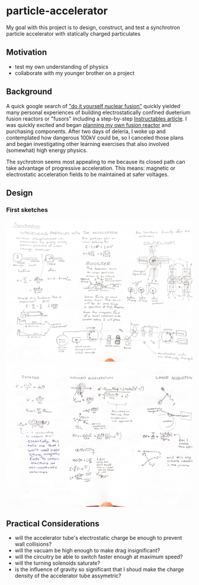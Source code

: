 # particle-accelerator

My goal with this project is to design, construct, and test a synchrotron particle accelerator with statically charged particulates

## Motivation

- test my own understanding of physics
- collaborate with my younger brother on a project

## Background

A quick google search of ["do it yourself nuclear fusion"](https://www.google.com/search?q=do+it+yourself+nuclear+reactor&oq=do+it+yourself+nuclear) quickly yielded many personal experiences of building electrostatically confined dueterium fusion reactors or "fusors" including a step-by-step [Instructables article](https://www.instructables.com/id/Build-A-Fusion-Reactor/). I was quickly excited and began [planning my own fusion reactor](fusor.md) and purchasing components. After two days of deleria, I woke up and contemplated how dangerous 100kV could be, so I canceled those plans and began investigating other learning exercises that also involved (somewhat) high energy physics.

The sychrotron seems most appealing to me because its closed path can take advantage of progressive acceleration. This means: magnetic or electrostatic acceleration fields to be maintained at safer voltages.

## Design

### First sketches

![front page](img/001.jpg)
![back page](img/002.jpg)

## Practical Considerations

- will the accelerator tube's electrostatic charge be enough to prevent wall collisions?
- will the vacuam be high enough to make drag insignificant?
- will the circuitry be able to switch faster enough at maximum speed?
- will the turning solenoids saturate?
- is the influence of gravity so significant that I shoud make the charge density of the accelerator tube assymetric?
